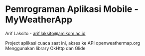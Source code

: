 # Pemrograman Aplikasi Mobile - MyWeatherApp
Arif Laksito - arif.laksito@amikom.ac.id

Project aplikasi cuaca saat ini, akses ke API openweathermap.org
Menggunakan library OkHttp dan Glide
